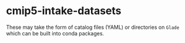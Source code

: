# cmip5-intake-datasets

These may take the form of catalog files (YAML) or directories on `Glade` which can be built into conda packages.
